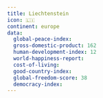 ```yaml
---
title: Liechtenstein
icon: 🇱🇮
continent: europe
data:
  global-peace-index:
  gross-domestic-product: 162
  human-development-index: 12
  world-happiness-report:
  cost-of-living:
  good-country-index:
  global-freedom-score: 38
  democracy-index:
---
```


